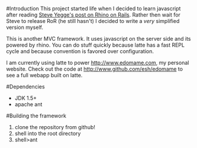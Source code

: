 #Introduction
This project started life when I decided to learn javascript after reading <a href="http://steve-yegge.blogspot.com/2007/06/rhino-on-rails.html">Steve Yegge's post on Rhino on Rails</a>. Rather then wait for Steve to release RoR (he still hasn't) I decided to write a _very_ simplified version myself.

This is another MVC framework. It uses javascript on the server side and its powered by rhino. You can do stuff quickly because latte has a fast REPL cycle and because convention is favored over configuration.

I am currently using latte to power <http://www.edomame.com>, my personal website. Check out the code at <http://www.github.com/esh/edomame> to see a full webapp built on latte.

#Dependencies
* JDK 1.5+
* apache ant

#Building the framework
1. clone the repository from github!
1. shell into the root directory
1. shell>ant

